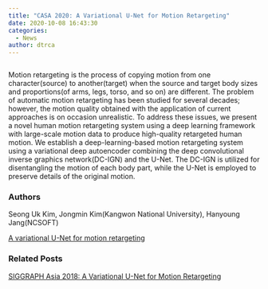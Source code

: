 ```yaml
---
title: "CASA 2020: A Variational U-Net for Motion Retargeting"
date: 2020-10-08 16:43:30
categories:
  - News
author: dtrca
---
```


<figure class="align-center">
  <a href="#"><img src="{{ '/images/posts/2020-10-09-U-Net.png' | absolute_url }}" alt=""></a>
</figure>

Motion retargeting is the process of copying motion from one character(source) to another(target) when the source and target body sizes and proportions(of arms, legs, torso, and so on) are different. The problem of automatic motion retargeting has been studied for several decades; however, the motion quality obtained with the application of current approaches is on occasion unrealistic. To address these issues, we present a novel human motion retargeting system using a deep learning framework with large-scale motion data to produce high-quality retargeted human motion. We establish a deep-learning-based motion retargeting system using a variational deep autoencoder combining the deep convolutional inverse graphics network(DC-IGN) and the U-Net. The DC-IGN is utilized for disentangling the motion of each body part, while the U-Net is employed to preserve details of the original motion.

### Authors

Seong Uk Kim, Jongmin Kim(Kangwon National University), Hanyoung Jang(NCSOFT)

[A variational U-Net for motion retargeting](/papers/CAVW_A_Variational_U_Net_for_Motion_Retargeting.pdf)

### Related Posts

[SIGGRAPH Asia 2018: A Variational U-Net for Motion Retargeting](https://nc-moai.github.io/news/Variational_U-Net/)